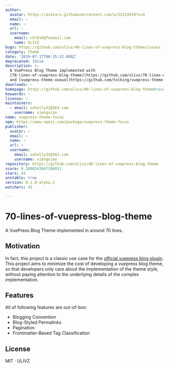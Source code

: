 ```yaml
---
author:
  avatar: https://avatars.githubusercontent.com/u/23133919?v=4
  email: ~
  name: ~
  url: ~
  username:
    email: chl814@foxmail.com
    name: ULIVZ
bugs: https://github.com/ulivz/40-lines-of-vuepress-blog-theme/issues
category: theme
date: '2019-07-17T08:35:22.808Z'
deprecated: false
description: >-
  A VuePress Blog Theme implemented with
  [70-lines-of-vuepress-blog-theme](https://github.com/ulivz/70-lines-of-vuepress-blog-theme)
  and [vuepress-theme-ououe](https://github.com/tolking/vuepress-theme-ououe).
downloads: ~
homepage: https://github.com/ulivz/40-lines-of-vuepress-blog-theme#readme
keywords: ~
license: ~
maintainers:
  - email: xxholly32@163.com
    username: xiangxiao
name: vuepress-theme-focus
npm: https://www.npmjs.com/package/vuepress-theme-focus
publisher:
  avatar: ~
  email: ~
  name: ~
  url: ~
  username:
    email: xxholly32@163.com
    username: xiangxiao
repository: https://github.com/ulivz/40-lines-of-vuepress-blog-theme
score: 0.2808143947398011
stars: 43
unstable: true
version: 0.1.0-alpha.2
watchers: 43

---
```


# 70-lines-of-vuepress-blog-theme

A VuePress Blog Theme implemented in around 70 lines.


## Motivation

In fact, this project is a classic use case for the [official vuepress blog plugin](https://github.com/ulivz/vuepress-plugin-blog). This project aims to minimize the cost of developing a vuepress blog theme, so that developers only care about the implementation of the theme style, without paying attention to the underlying details of the complex implementation.


## Features
  
All of following features are out-of-box:

- Blogging Convention
- Blog-Styled Permalinks
- Pagination
- Frontmatter-Based Tag Classification


## License

MIT · ULIVZ
